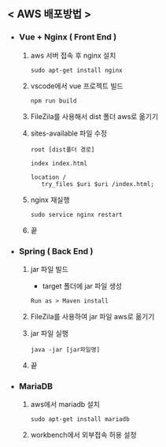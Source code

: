 ## < AWS 배포방법 >

- ### Vue + Nginx ( Front End )

  1. aws 서버 접속 후 nginx 설치

     ```
     sudo apt-get install nginx
     ```

  2. vscode에서 vue 프로젝트 빌드

     ```
     npm run build
     ```

  3. FileZila를 사용해서 dist 폴더 aws로 옮기기

  4. sites-available 파일 수정

     ```
     root [dist폴더 경로]
     
     index index.html
     
     location /
     	try_files $uri $uri /index.html;
     ```

  5. nginx 재실행

     ```
     sudo service nginx restart
     ```

  6. 끝

* ### Spring ( Back End )

  1. jar 파일 빌드

     - target 폴더에 jar 파일 생성

     ```
     Run as > Maven install
     ```

  2. FileZila를 사용하여 jar 파일 aws로 옮기기

  3. jar 파일 실행

     ```
     java -jar [jar파일명]
     ```

  4. 끝

* ### MariaDB

  1. aws에서 mariadb 설치

     ```
     sudo apt-get install mariadb
     ```

  2. workbench에서 외부접속 허용 설정

